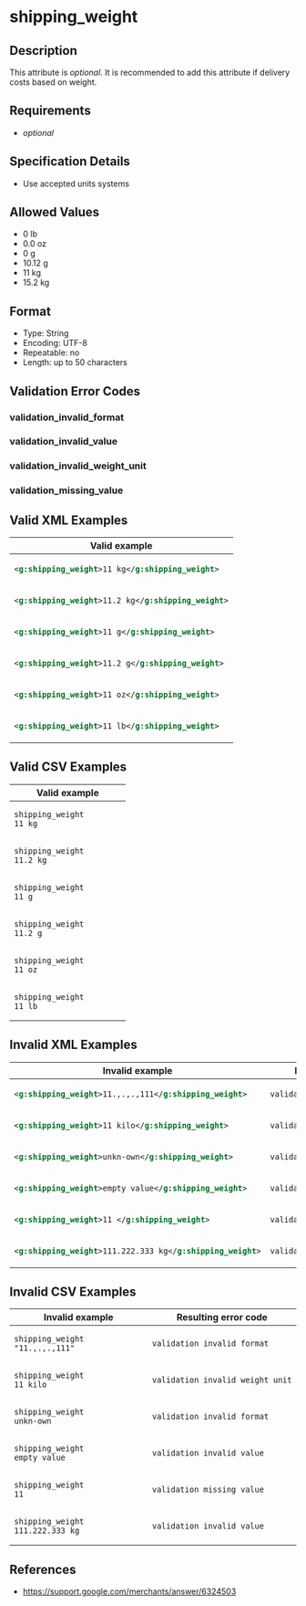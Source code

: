 # shipping_weight

## Description

This attribute is *optional*.
It is recommended to add this attribute if delivery costs based on weight.

## Requirements

* *optional*


## Specification Details

- Use accepted units systems

## Allowed Values
- 0 lb
- 0.0 oz
- 0 g
- 10.12 g
- 11 kg
- 15.2 kg

## Format

- Type: String
- Encoding: UTF-8
- Repeatable: no
- Length: up to 50 characters


## Validation Error Codes

### validation_invalid_format
### validation_invalid_value
### validation_invalid_weight_unit
### validation_missing_value

## Valid XML Examples

<table>
<thead>
<tr><th>Valid example                                 </th></tr>
</thead>
<tbody>
<tr><td>

```xml
<g:shipping_weight>11 kg</g:shipping_weight>  
```

</td></tr>
<tr><td>

```xml
<g:shipping_weight>11.2 kg</g:shipping_weight>
```

</td></tr>
<tr><td>

```xml
<g:shipping_weight>11 g</g:shipping_weight>   
```

</td></tr>
<tr><td>

```xml
<g:shipping_weight>11.2 g</g:shipping_weight> 
```

</td></tr>
<tr><td>

```xml
<g:shipping_weight>11 oz</g:shipping_weight>  
```

</td></tr>
<tr><td>

```xml
<g:shipping_weight>11 lb</g:shipping_weight>  
```

</td></tr>
</tbody>
</table>

## Valid CSV Examples

<table>
<thead>
<tr><th>Valid example  </th></tr>
</thead>
<tbody>
<tr><td>

```csv
shipping_weight
11 kg                
```

</td></tr>
<tr><td>

```csv
shipping_weight
11.2 kg                
```

</td></tr>
<tr><td>

```csv
shipping_weight
11 g                
```

</td></tr>
<tr><td>

```csv
shipping_weight
11.2 g                
```

</td></tr>
<tr><td>

```csv
shipping_weight
11 oz                
```

</td></tr>
<tr><td>

```csv
shipping_weight
11 lb                
```

</td></tr>
</tbody>
</table>

## Invalid XML Examples

<table>
<thead>
<tr><th>Invalid example                                      </th><th>Resulting error code          </th></tr>
</thead>
<tbody>
<tr><td>

```xml
<g:shipping_weight>11.,.,.,111</g:shipping_weight>   
```

</td><td>

```xml
validation_invalid_format     
```

</td></tr>
<tr><td>

```xml
<g:shipping_weight>11 kilo</g:shipping_weight>       
```

</td><td>

```xml
validation_invalid_weight_unit
```

</td></tr>
<tr><td>

```xml
<g:shipping_weight>unkn-own</g:shipping_weight>      
```

</td><td>

```xml
validation_invalid_format     
```

</td></tr>
<tr><td>

```xml
<g:shipping_weight>empty value</g:shipping_weight>   
```

</td><td>

```xml
validation_invalid_value      
```

</td></tr>
<tr><td>

```xml
<g:shipping_weight>11 </g:shipping_weight>           
```

</td><td>

```xml
validation_missing_value      
```

</td></tr>
<tr><td>

```xml
<g:shipping_weight>111.222.333 kg</g:shipping_weight>
```

</td><td>

```xml
validation_invalid_value      
```

</td></tr>
</tbody>
</table>

## Invalid CSV Examples

<table>
<thead>
<tr><th>Invalid example  </th><th>Resulting error code          </th></tr>
</thead>
<tbody>
<tr><td>

```csv
shipping_weight
"11.,.,.,111"                  
```

</td><td>

```csv
validation_invalid_format     
```

</td></tr>
<tr><td>

```csv
shipping_weight
11 kilo                  
```

</td><td>

```csv
validation_invalid_weight_unit
```

</td></tr>
<tr><td>

```csv
shipping_weight
unkn-own                  
```

</td><td>

```csv
validation_invalid_format     
```

</td></tr>
<tr><td>

```csv
shipping_weight
empty value                  
```

</td><td>

```csv
validation_invalid_value      
```

</td></tr>
<tr><td>

```csv
shipping_weight
11                  
```

</td><td>

```csv
validation_missing_value      
```

</td></tr>
<tr><td>

```csv
shipping_weight
111.222.333 kg                  
```

</td><td>

```csv
validation_invalid_value      
```

</td></tr>
</tbody>
</table>

## References
* https://support.google.com/merchants/answer/6324503
